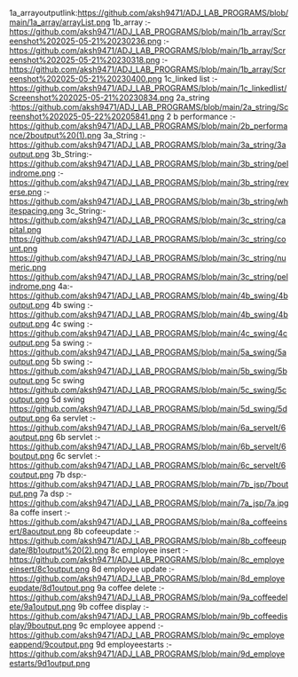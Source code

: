 1a_arrayoutputlink:https://github.com/aksh9471/ADJ_LAB_PROGRAMS/blob/main/1a_array/arrayList.png
1b_array
:-https://github.com/aksh9471/ADJ_LAB_PROGRAMS/blob/main/1b_array/Screenshot%202025-05-21%20230236.png
:-https://github.com/aksh9471/ADJ_LAB_PROGRAMS/blob/main/1b_array/Screenshot%202025-05-21%20230318.png
:-https://github.com/aksh9471/ADJ_LAB_PROGRAMS/blob/main/1b_array/Screenshot%202025-05-21%20230400.png
1c_linked list :-https://github.com/aksh9471/ADJ_LAB_PROGRAMS/blob/main/1c_linkedlist/Screenshot%202025-05-21%20230834.png
2a_string :https://github.com/aksh9471/ADJ_LAB_PROGRAMS/blob/main/2a_string/Screenshot%202025-05-22%20205841.png
2 b performance :-https://github.com/aksh9471/ADJ_LAB_PROGRAMS/blob/main/2b_performance/2boutput%20(1).png
3a_String :-https://github.com/aksh9471/ADJ_LAB_PROGRAMS/blob/main/3a_string/3aoutput.png
3b_String:-https://github.com/aksh9471/ADJ_LAB_PROGRAMS/blob/main/3b_string/pelindrome.png
    :-https://github.com/aksh9471/ADJ_LAB_PROGRAMS/blob/main/3b_string/reverse.png
    :-https://github.com/aksh9471/ADJ_LAB_PROGRAMS/blob/main/3b_string/whitespacing.png
3c_String:-https://github.com/aksh9471/ADJ_LAB_PROGRAMS/blob/main/3c_string/capital.png
    https://github.com/aksh9471/ADJ_LAB_PROGRAMS/blob/main/3c_string/count.png
    https://github.com/aksh9471/ADJ_LAB_PROGRAMS/blob/main/3c_string/numeric.png
    https://github.com/aksh9471/ADJ_LAB_PROGRAMS/blob/main/3c_string/pelindrome.png
4a:-https://github.com/aksh9471/ADJ_LAB_PROGRAMS/blob/main/4b_swing/4boutput.png
4b swing :-https://github.com/aksh9471/ADJ_LAB_PROGRAMS/blob/main/4b_swing/4boutput.png
4c swing :-https://github.com/aksh9471/ADJ_LAB_PROGRAMS/blob/main/4c_swing/4coutput.png
5a swing :-https://github.com/aksh9471/ADJ_LAB_PROGRAMS/blob/main/5a_swing/5aoutput.png
5b swing :-https://github.com/aksh9471/ADJ_LAB_PROGRAMS/blob/main/5b_swing/5boutput.png
5c swing   https://github.com/aksh9471/ADJ_LAB_PROGRAMS/blob/main/5c_swing/5coutput.png
5d swing   https://github.com/aksh9471/ADJ_LAB_PROGRAMS/blob/main/5d_swing/5doutput.png
6a servlet :-https://github.com/aksh9471/ADJ_LAB_PROGRAMS/blob/main/6a_servelt/6aoutput.png
6b servlet :-https://github.com/aksh9471/ADJ_LAB_PROGRAMS/blob/main/6b_servelt/6boutput.png
6c servlet :-https://github.com/aksh9471/ADJ_LAB_PROGRAMS/blob/main/6c_servelt/6coutput.png
7b dsp:- https://github.com/aksh9471/ADJ_LAB_PROGRAMS/blob/main/7b_jsp/7boutput.png
7a dsp :-https://github.com/aksh9471/ADJ_LAB_PROGRAMS/blob/main/7a_jsp/7a.jpg
8a coffe insert :-https://github.com/aksh9471/ADJ_LAB_PROGRAMS/blob/main/8a_coffeeinsert/8aoutput.png
8b cofeeupdate :-https://github.com/aksh9471/ADJ_LAB_PROGRAMS/blob/main/8b_coffeeupdate/8b1output%20(2).png
8c employee insert :-https://github.com/aksh9471/ADJ_LAB_PROGRAMS/blob/main/8c_employeeinsert/8c1output.png
8d employee update :-https://github.com/aksh9471/ADJ_LAB_PROGRAMS/blob/main/8d_employeeupdate/8d1output.png
9a coffee delete :-https://github.com/aksh9471/ADJ_LAB_PROGRAMS/blob/main/9a_coffeedelete/9a1output.png
9b coffee display :-https://github.com/aksh9471/ADJ_LAB_PROGRAMS/blob/main/9b_coffeedisplay/9boutput.png
9c employee append :-https://github.com/aksh9471/ADJ_LAB_PROGRAMS/blob/main/9c_employeeappend/9coutput.png
9d employeestarts :- https://github.com/aksh9471/ADJ_LAB_PROGRAMS/blob/main/9d_employeestarts/9d1output.png
